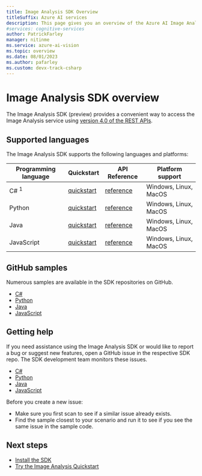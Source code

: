 ```yaml
---
title: Image Analysis SDK Overview
titleSuffix: Azure AI services
description: This page gives you an overview of the Azure AI Image Analysis SDK.
#services: cognitive-services
author: PatrickFarley
manager: nitinme
ms.service: azure-ai-vision
ms.topic: overview
ms.date: 08/01/2023
ms.author: pafarley
ms.custom: devx-track-csharp
---
```


# Image Analysis SDK overview

The Image Analysis SDK (preview) provides a convenient way to access the Image Analysis service using [version 4.0 of the REST APIs](https://aka.ms/vision-4-0-ref).


## Supported languages

The Image Analysis SDK supports the following languages and platforms:

| Programming language | Quickstart | API Reference | Platform support |
|----------------------|------------|-----------|------------------|
| C# <sup>1</sup> | [quickstart](../quickstarts-sdk/image-analysis-client-library-40.md?pivots=programming-language-csharp)  | [reference](https://aka.ms/azsdk/image-analysis/ref-docs/csharp) | Windows, Linux, MacOS |
| Python | [quickstart](../quickstarts-sdk/image-analysis-client-library-40.md?pivots=programming-language-python) | [reference](https://aka.ms/azsdk/image-analysis/ref-docs/python) | Windows, Linux, MacOS |
| Java | [quickstart](../quickstarts-sdk/image-analysis-client-library-40.md?pivots=programming-language-java) | [reference](https://aka.ms/azsdk/image-analysis/ref-docs/java) | Windows, Linux, MacOS |
| JavaScript | [quickstart](../quickstarts-sdk/image-analysis-client-library-40.md?pivots=programming-language-js) | [reference](https://aka.ms/azsdk/image-analysis/ref-docs/js) | Windows, Linux, MacOS |


## GitHub samples

Numerous samples are available in the SDK repositories on GitHub.
- [C#](https://aka.ms/azsdk/image-analysis/samples/csharp)
- [Python](https://aka.ms/azsdk/image-analysis/samples/python)
- [Java](https://aka.ms/azsdk/image-analysis/samples/java)
- [JavaScript](https://aka.ms/azsdk/image-analysis/samples/js)


## Getting help

If you need assistance using the Image Analysis SDK or would like to report a bug or suggest new features, open a GitHub issue in the respective SDK repo. The SDK development team monitors these issues.
- [C#](https://github.com/Azure/azure-sdk-for-net/issues)
- [Python](https://github.com/Azure/azure-sdk-for-python/issues)
- [Java](https://github.com/Azure/azure-sdk-for-java/issues)
- [JavaScript](https://github.com/Azure/azure-sdk-for-js/issues)

Before you create a new issue:
* Make sure you first scan to see if a similar issue already exists.
* Find the sample closest to your scenario and run it to see if you see the same issue in the sample code.



## Next steps

- [Install the SDK](./install-sdk.md)
- [Try the Image Analysis Quickstart](../quickstarts-sdk/image-analysis-client-library-40.md)
